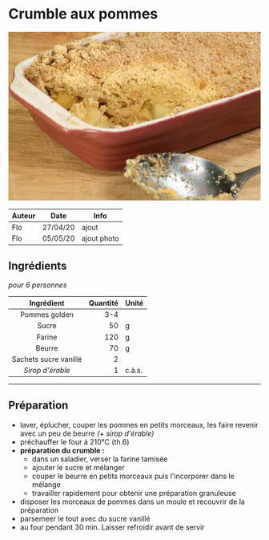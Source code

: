# Crumble aux pommes

![photo](photos/crumble_aux_pommes.jpg)

| Auteur         | Date           | Info  |
| -------------- |:--------------:| ----- |
| Flo            | 27/04/20       | ajout |
| Flo            | 05/05/20       | ajout photo |

## Ingrédients

*pour 6 personnes*

| Ingrédient              | Quantité     | Unité
|:-----------------------:|-------------:|-------
| Pommes golden           |          3-4 |
| Sucre                   |           50 | g
| Farine                  |          120 | g
| Beurre                  |           70 | g
| Sachets sucre vanillé   |            2 |
| *Sirop d'érable*        |            1 | c.à.s.

___

## Préparation

* laver, éplucher, couper les pommes en petits morceaux, les faire revenir avec un peu de beurre *(+ sirop d'érable)*
* préchauffer le four à 210°C (th.6)
* **préparation du crumble :**
  * dans un saladier, verser la farine tamisée
  * ajouter le sucre et mélanger
  * couper le beurre en petits morceaux puis l'incorporer dans le mélange
  * travailler rapidement pour obtenir une préparation granuleuse
* disposer les morceaux de pommes dans un moule et recouvrir de la préparation
* parsemeer le tout avec du sucre vanillé
* au four pendant 30 min. Laisser refroidir avant de servir